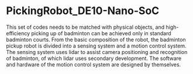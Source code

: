 # PickingRobot_DE10-Nano-SoC
This set of codes needs to be matched with physical objects, and high-efficiency picking up of badminton can be achieved only in standard badminton courts. 
From the basic composition of the robot, the badminton pickup robot is divided into a sensing system and a motion control system. The sensing system uses lidar to assist camera positioning and recognition of badminton, of which lidar uses secondary development. The software and hardware of the motion control system are designed by themselves.
